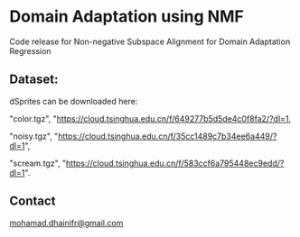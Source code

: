 # Domain Adaptation using NMF
Code release for Non-negative Subspace Alignment for Domain Adaptation Regression


## Dataset:
dSprites can be downloaded here:

"color.tgz", "https://cloud.tsinghua.edu.cn/f/649277b5d5de4c0f8fa2/?dl=1,

"noisy.tgz", "https://cloud.tsinghua.edu.cn/f/35cc1489c7b34ee6a449/?dl=1",

"scream.tgz", "https://cloud.tsinghua.edu.cn/f/583ccf6a795448ec9edd/?dl=1".


## Contact
mohamad.dhainifr@gmail.com
